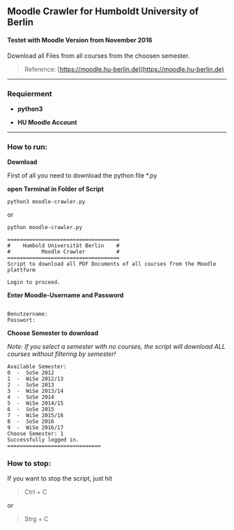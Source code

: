 ## Moodle Crawler for Humboldt University of Berlin
#### Testet with Moodle Version from November 2016

Download all Files from all courses from the choosen semester.

> Reference: [https://moodle.hu-berlin.de](https://moodle.hu-berlin.de)

---

### Requierment
 
 - **python3**
 
 - **HU Moodle Account**


---

### How to run:

**Download**

First of all you need to download the python file *.py


**open Terminal in Folder of Script**

~~~~
python3 moodle-crawler.py
~~~~
or
~~~~
python moodle-crawler.py
~~~~

~~~~
====================================
#    Humbold Universität Berlin    #
#          Moodle Crawler          #
====================================
Script to download all PDF Documents of all courses from the Moodle plattform

Login to proceed.
~~~~
**Enter Moodle-Username and Password**
~~~~

Benutzername: 
Passwort: 
~~~~
**Choose Semester to download**

*Note: If you select a semester with no courses, the script will download ALL courses without filtering by semester!*

~~~~
Available Semester: 
0  -  SoSe 2012
1  -  WiSe 2012/13
2  -  SoSe 2013
3  -  WiSe 2013/14
4  -  SoSe 2014
5  -  WiSe 2014/15
6  -  SoSe 2015
7  -  WiSe 2015/16
8  -  SoSe 2016
9  -  WiSe 2016/17
Choose Semester: 1
Successfully logged in.
==============================
~~~~


### How to stop:

If you want to stop the script, just hit

> Ctrl + C

or 

> Strg + C
